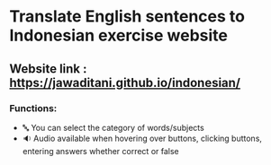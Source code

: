 # Translate English sentences to Indonesian exercise website

## Website link : https://jawaditani.github.io/indonesian/

### Functions:
- 🔤 You can select the category of words/subjects
- 🔉 Audio available when hovering over buttons, clicking buttons, entering answers whether correct or false
